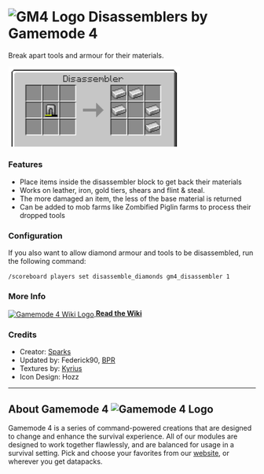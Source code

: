 # <img src="https://raw.githubusercontent.com/Gamemode4Dev/GM4_Datapacks/master/base/images/gm4_logo.png" alt="GM4 Logo" width="32" /> Disassemblers by Gamemode 4<!--$pmc:delete-->

Break apart tools and armour for their materials.<!--$pmc:headerSize-->

<img src="https://raw.githubusercontent.com/Gamemode4Dev/GM4_Datapacks/master/gm4_disassemblers/images/disassembler_gui.png" alt="Damaged Iron Leggings are disassembled into 5 Iron Ingots" width="350"/>  <!--$pmc:delete-->

### Features
- Place items inside the disassembler block to get back their materials
- Works on leather, iron, gold tiers, shears and flint & steal.
- The more damaged an item, the less of the base material is returned
- Can be added to mob farms like Zombified Piglin farms to process their dropped tools

### Configuration
If you also want to allow diamond armour and tools to be disassembled, run the following command:
```
/scoreboard players set disassemble_diamonds gm4_disassembler 1
```

### More Info
[<img src="https://raw.githubusercontent.com/Gamemode4Dev/GM4_Datapacks/master/base/images/gm4_wiki_logo.png" alt="Gamemode 4 Wiki Logo" width="40" align="center"/> **Read the Wiki**](https://wiki.gm4.co/wiki/Disassemblers)

### Credits
- Creator: [Sparks](https://bsky.app/profile/selcouthsparks.bsky.social)
- Updated by: Federick90, [BPR](https://bsky.app/profile/bpr02.com)
- Textures by: [Kyrius](https://bsky.app/profile/kyriuspixels.bsky.social)
- Icon Design: Hozz

---
## About Gamemode 4 <img src="https://raw.githubusercontent.com/Gamemode4Dev/GM4_Datapacks/master/base/images/gm4_logo.png" alt="Gamemode 4 Logo" width="20"/>
Gamemode 4 is a series of command-powered creations that are designed to change and enhance the survival experience. All of our modules are designed to work together flawlessly, and are balanced for usage in a survival setting. Pick and choose your favorites from our [website](https://gm4.co), or wherever you get datapacks.